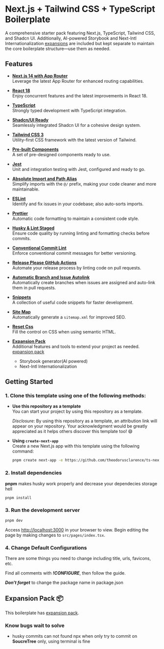 # Next.js + Tailwind CSS + TypeScript Boilerplate

A comprehensive starter pack featuring Next.js, TypeScript, Tailwind CSS, and Shadcn UI. Additionally, AI-powered Storybook and Next-Intl Internationalization [expansions](https://github.com/fthozdemir/next-expansion-pack) are included but kept separate to maintain the core boilerplate structure—use them as needed.


## Features

- <u>**Next.js 14 with App Router**</u>  
  Leverage the latest App Router for enhanced routing capabilities.

- <u>**React 18**</u>  
  Enjoy concurrent features and the latest improvements in React 18.

- <u>**TypeScript**</u>  
  Strongly typed development with TypeScript integration.

- <u>**Shadcn/UI Ready**</u>  
  Seamlessly integrated Shadcn UI for a cohesive design system.

- <u>**Tailwind CSS 3**</u>  
  Utility-first CSS framework with the latest version of Tailwind.

- <u>**Pre-built Components**</u>  
  A set of pre-designed components ready to use.

- <u>**Jest**</u>  
  Unit and integration testing with Jest, configured and ready to go.

- <u>**Absolute Import and Path Alias**</u>  
  Simplify imports with the `@/` prefix, making your code cleaner and more maintainable.

- <u>**ESLint**</u>  
  Identify and fix issues in your codebase; also auto-sorts imports.

- <u>**Prettier**</u>  
  Automatic code formatting to maintain a consistent code style.

- <u>**Husky & Lint Staged**</u>  
  Ensure code quality by running linting and formatting checks before commits.

- <u>**Conventional Commit Lint**</u>  
  Enforce conventional commit messages for better versioning.

- <u>**Release Please GitHub Actions**</u>  
  Automate your release process by linting code on pull requests.

- <u>**Automatic Branch and Issue Autolink**</u>  
  Automatically create branches when issues are assigned and auto-link them in pull requests.

- <u>**Snippets**</u>  
  A collection of useful code snippets for faster development.

- <u>**Site Map**</u>  
  Automatically generate a `sitemap.xml` for improved SEO.

- <u>**Reset Css**</u>  
  Fill the control on CSS when using semantic HTML.

- <u>**Expansion Pack**</u>  
  Additional features and tools to extend your project as needed. [expansion pack](https://github.com/fthozdemir/next-expansion-pack)
  - Storybook generator(AI powered)
  - Next-Intl Internationalization

## Getting Started

### 1. Clone this template using one of the following methods:

- **Use this repository as a template**  
  You can start your project by using this repository as a template.

  _Disclosure_: By using this repository as a template, an attribution link will appear on your repository. Your acknowledgment would be greatly appreciated as it helps others discover this template too! 😄

- **Using `create-next-app`**  
  Create a new Next.js app with this template using the following command:

  ```bash
  pnpm create next-app -e https://github.com/theodorusclarence/ts-nextjs-tailwind-starter ts-pnpm
  ```

### 2. Install dependencies

**pnpm** makes husky work properly and decrease your dependecies storage hell

```bash
pnpm install
```

### 3. Run the development server

```bash
pnpm dev
```

Access [http://localhost:3000](http://localhost:3000) in your browser to view. Begin editing the page by making changes to `src/pages/index.tsx`.

### 4. Change Default Configurations

There are some things you need to change including title, urls, favicons, etc.

Find all comments with **_!CONFIGURE_**, then follow the guide.

**_Don't forget_** to change the package name in package.json

## Expansion Pack 📦

This boilerplate has [expansion pack](https://github.com/fthozdemir/next-expansion-pack).

### Know bugs wait to solve

- husky commits can not found npx when only try to commit on **SoucreTree** only, using terminal is fine
